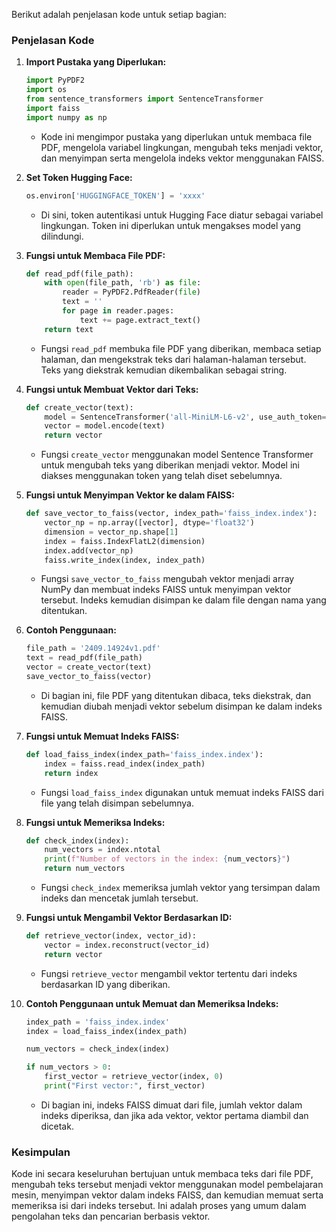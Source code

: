 Berikut adalah penjelasan kode untuk setiap bagian:

### Penjelasan Kode

1. **Import Pustaka yang Diperlukan:**
   ```python
   import PyPDF2
   import os
   from sentence_transformers import SentenceTransformer
   import faiss
   import numpy as np
   ```
   - Kode ini mengimpor pustaka yang diperlukan untuk membaca file PDF, mengelola variabel lingkungan, mengubah teks menjadi vektor, dan menyimpan serta mengelola indeks vektor menggunakan FAISS.

2. **Set Token Hugging Face:**
   ```python
   os.environ['HUGGINGFACE_TOKEN'] = 'xxxx'
   ```
   - Di sini, token autentikasi untuk Hugging Face diatur sebagai variabel lingkungan. Token ini diperlukan untuk mengakses model yang dilindungi.

3. **Fungsi untuk Membaca File PDF:**
   ```python
   def read_pdf(file_path):
       with open(file_path, 'rb') as file:
           reader = PyPDF2.PdfReader(file)
           text = ''
           for page in reader.pages:
               text += page.extract_text()
       return text
   ```
   - Fungsi `read_pdf` membuka file PDF yang diberikan, membaca setiap halaman, dan mengekstrak teks dari halaman-halaman tersebut. Teks yang diekstrak kemudian dikembalikan sebagai string.

4. **Fungsi untuk Membuat Vektor dari Teks:**
   ```python
   def create_vector(text):
       model = SentenceTransformer('all-MiniLM-L6-v2', use_auth_token=os.getenv('HUGGINGFACE_TOKEN'))
       vector = model.encode(text)
       return vector
   ```
   - Fungsi `create_vector` menggunakan model Sentence Transformer untuk mengubah teks yang diberikan menjadi vektor. Model ini diakses menggunakan token yang telah diset sebelumnya.

5. **Fungsi untuk Menyimpan Vektor ke dalam FAISS:**
   ```python
   def save_vector_to_faiss(vector, index_path='faiss_index.index'):
       vector_np = np.array([vector], dtype='float32')
       dimension = vector_np.shape[1]
       index = faiss.IndexFlatL2(dimension)
       index.add(vector_np)
       faiss.write_index(index, index_path)
   ```
   - Fungsi `save_vector_to_faiss` mengubah vektor menjadi array NumPy dan membuat indeks FAISS untuk menyimpan vektor tersebut. Indeks kemudian disimpan ke dalam file dengan nama yang ditentukan.

6. **Contoh Penggunaan:**
   ```python
   file_path = '2409.14924v1.pdf'
   text = read_pdf(file_path)
   vector = create_vector(text)
   save_vector_to_faiss(vector)
   ```
   - Di bagian ini, file PDF yang ditentukan dibaca, teks diekstrak, dan kemudian diubah menjadi vektor sebelum disimpan ke dalam indeks FAISS.

7. **Fungsi untuk Memuat Indeks FAISS:**
   ```python
   def load_faiss_index(index_path='faiss_index.index'):
       index = faiss.read_index(index_path)
       return index
   ```
   - Fungsi `load_faiss_index` digunakan untuk memuat indeks FAISS dari file yang telah disimpan sebelumnya.

8. **Fungsi untuk Memeriksa Indeks:**
   ```python
   def check_index(index):
       num_vectors = index.ntotal
       print(f"Number of vectors in the index: {num_vectors}")
       return num_vectors
   ```
   - Fungsi `check_index` memeriksa jumlah vektor yang tersimpan dalam indeks dan mencetak jumlah tersebut.

9. **Fungsi untuk Mengambil Vektor Berdasarkan ID:**
   ```python
   def retrieve_vector(index, vector_id):
       vector = index.reconstruct(vector_id)
       return vector
   ```
   - Fungsi `retrieve_vector` mengambil vektor tertentu dari indeks berdasarkan ID yang diberikan.

10. **Contoh Penggunaan untuk Memuat dan Memeriksa Indeks:**
    ```python
    index_path = 'faiss_index.index'
    index = load_faiss_index(index_path)

    num_vectors = check_index(index)

    if num_vectors > 0:
        first_vector = retrieve_vector(index, 0)
        print("First vector:", first_vector)
    ```
    - Di bagian ini, indeks FAISS dimuat dari file, jumlah vektor dalam indeks diperiksa, dan jika ada vektor, vektor pertama diambil dan dicetak.

### Kesimpulan

Kode ini secara keseluruhan bertujuan untuk membaca teks dari file PDF, mengubah teks tersebut menjadi vektor menggunakan model pembelajaran mesin, menyimpan vektor dalam indeks FAISS, dan kemudian memuat serta memeriksa isi dari indeks tersebut. Ini adalah proses yang umum dalam pengolahan teks dan pencarian berbasis vektor.
